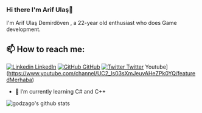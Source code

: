 
### Hi there I'm Arif Ulaş👋
I'm Arif Ulaş Demirdöven , a 22-year old  enthusiast who does Game development.<br>

## 📫 How to reach me: 

[![Linkedin](https://i.stack.imgur.com/gVE0j.png) LinkedIn](https://www.linkedin.com/in/ulaşdemirdöven) [![GitHub](https://i.stack.imgur.com/tskMh.png) GitHub](https://github.com/godzago) [![Twitter](http://i.imgur.com/wWzX9uB.png) Twitter](https://twitter.com/godzago) Youtube](https://www.youtube.com/channel/UC2_ls03sXmJeuvAHeZPk0YQ/featuredMerhaba) 


- 🌱 I’m currently learning C# and C++


![godzago's github stats](https://github-readme-stats.vercel.app/api?username=godzago&show_icons=true&theme=dark)


